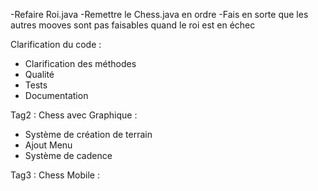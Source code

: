 -Refaire Roi.java
-Remettre le Chess.java en ordre
-Fais en sorte que les autres mooves sont pas faisables quand le roi est en échec


Clarification du code :
- Clarification des méthodes
- Qualité
- Tests
- Documentation

Tag2 : Chess avec Graphique :
- Système de création de terrain
- Ajout Menu
- Système de cadence


Tag3 : Chess Mobile :

